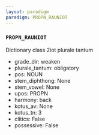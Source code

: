 ```yaml
---
layout: paradigm
paradigm: PROPN_RAUNIOT
---
```

### ` PROPN_RAUNIOT `

Dictionary class 2iot plurale tantum
* grade_dir: weaken
* plurale_tantum: obligatory
* pos: NOUN
* stem_diphthong: None
* stem_vowel: None
* upos: PROPN
* harmony: back
* kotus_av: None
* kotus_tn: 3
* clitics: False
* possessive: False
